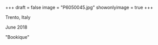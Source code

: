 +++
draft = false
image = "P6050045.jpg"
showonlyimage = true
+++

Trento, Italy

June 2018
<!--more-->

"Bookique"
